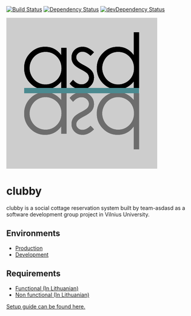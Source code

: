 [![Build Status](https://travis-ci.org/team-asdasd/clubby.svg?branch=master)](https://travis-ci.org/team-asdasd/clubby) [![Dependency Status](https://david-dm.org/team-asdasd/clubby.svg?path=src/main/webapp)](https://david-dm.org/team-asdasd/clubby?path=src/main/webapp) [![devDependency Status](https://david-dm.org/team-asdasd/clubby/dev-status.svg?path=src/main/webapp)](https://david-dm.org/team-asdasd/clubby?path=src/main/webapp#info=devDependencies)

![awd](/docs/asdasd.png)
# clubby
clubby is a social cottage reservation system built by team-asdasd as a software development group project in Vilnius University.

## Environments
- [Production](http://clubby-teamasdasd.rhcloud.com/)
- [Development](http://devclubby-teamasdasd.rhcloud.com/)

## Requirements
- [Functional (In Lithuanian)](/docs/SGP_uzduotis_2016.pdf)
- [Non functional (In Lithuanian)](/docs/KokybiniaiReikalavimai.pdf)

[Setup guide can be found here.](SETUP.md)
